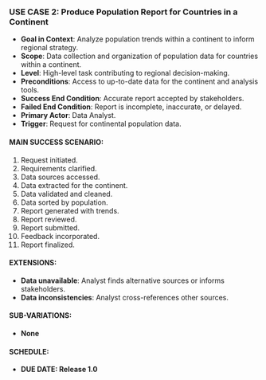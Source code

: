### **USE CASE 2: Produce Population Report for Countries in a Continent**

- **Goal in Context**: Analyze population trends within a continent to inform regional strategy.
- **Scope**: Data collection and organization of population data for countries within a continent.
- **Level**: High-level task contributing to regional decision-making.
- **Preconditions**: Access to up-to-date data for the continent and analysis tools.
- **Success End Condition**: Accurate report accepted by stakeholders.
- **Failed End Condition**: Report is incomplete, inaccurate, or delayed.
- **Primary Actor**: Data Analyst.
- **Trigger**: Request for continental population data.

#### **MAIN SUCCESS SCENARIO**:
1. Request initiated.
2. Requirements clarified.
3. Data sources accessed.
4. Data extracted for the continent.
5. Data validated and cleaned.
6. Data sorted by population.
7. Report generated with trends.
8. Report reviewed.
9. Report submitted.
10. Feedback incorporated.
11. Report finalized.

#### **EXTENSIONS**:
- **Data unavailable**: Analyst finds alternative sources or informs stakeholders.
- **Data inconsistencies**: Analyst cross-references other sources.

#### **SUB-VARIATIONS**:
- **None**

#### **SCHEDULE**:
- **DUE DATE: Release 1.0**
